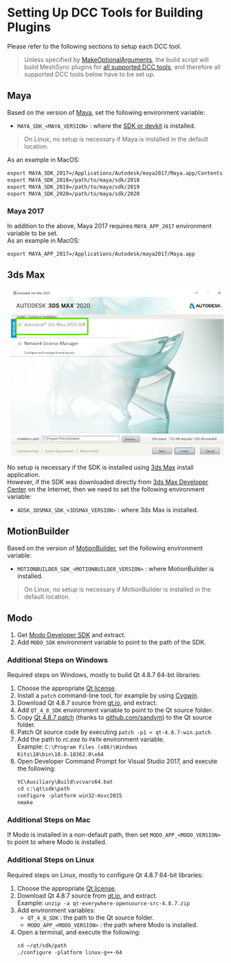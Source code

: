 # Setting Up DCC Tools for Building Plugins

Please refer to the following sections to setup each DCC tool.

> Unless specified by [MakeOptionalArguments](MakeOptionalArguments.md), 
the build script will build MeshSync plugins for [all supported DCC tools](../../README.md), 
and therefore all supported DCC tools below have to be set up.

## Maya

Based on the version of [Maya](https://www.autodesk.com/products/maya/overview), set the following environment variable:
* `MAYA_SDK_<MAYA_VERSION>` : 
  where the [SDK or devkit](https://www.autodesk.com/developer-network/platform-technologies/maya) is installed.

> On Linux, no setup is necessary if Maya is installed in the default location.

As an example in MacOS:
``` 
export MAYA_SDK_2017=/Applications/Autodesk/maya2017/Maya.app/Contents
export MAYA_SDK_2018=/path/to/maya/sdk/2018
export MAYA_SDK_2019=/path/to/maya/sdk/2019
export MAYA_SDK_2020=/path/to/maya/sdk/2020
``` 
### Maya 2017 

In addition to the above, Maya 2017 requires `MAYA_APP_2017` environment variable to be set.  
As an example in MacOS:
``` 
export MAYA_APP_2017=/Applications/Autodesk/maya2017/Maya.app
``` 


## 3ds Max 

![Install3dsMaxSDK](../Images/Install3dsMaxSDK.png)

No setup is necessary if the SDK is installed using [3ds Max](https://www.autodesk.com/products/3ds-max/overview)
install application.  
However, if the SDK was downloaded directly from [3ds Max Developer Center](https://www.autodesk.com/developer-network/platform-technologies/3ds-max) 
on the Internet, then we need to set the following environment variable:
* `ADSK_3DSMAX_SDK_<3DSMAX_VERSION>` : where 3ds Max is installed.

## MotionBuilder

Based on the version of [MotionBuilder](https://www.autodesk.com/products/motionbuilder/overview), set the following environment variable:
* `MOTIONBUILDER_SDK_<MOTIONBUILDER_VERSION>` : where MotionBuilder is installed.

> On Linux, no setup is necessary if MotionBuilder is installed in the default location.

## Modo

1. Get [Modo Developer SDK](https://www.foundry.com/products/modo/download) and extract.
1. Add `MODO_SDK` environment variable to point to the path of the SDK.


### Additional Steps on Windows

Required steps on Windows, mostly to build Qt 4.8.7 64-bit libraries:
1. Choose the appropriate [Qt license](https://www.qt.io/licensing).
1. Install a `patch` command-line tool, for example by using [Cygwin](https://www.cygwin.com/).
1. Download Qt 4.8.7 source from [qt.io](https://download.qt.io/archive/qt/4.8/4.8.7/), and extract.
1. Add `QT_4_8_SDK` environment variable to point to the Qt source folder.
1. Copy [Qt 4.8.7 patch](../../External/Patches/qt-4.8.7-win.patch) 
   (thanks to [github.com/sandym](https://github.com/sandym/qt-patches/tree/master/windows/qt-4.8.7
   )) 
   to the Qt source folder.      
1. Patch Qt source code by executing `patch -p1 < qt-4.8.7-win.patch`  
1. Add the path to *rc.exe* to `PATH` environment variable.  
   Example: `C:\Program Files (x86)\Windows Kits\10\bin\10.0.18362.0\x64`
1. Open Developer Command Prompt for Visual Studio 2017, and execute the following:
   ```
   VC\Auxiliary\Build\vcvars64.bat
   cd c:\qt\sdk\path
   configure -platform win32-msvc2015
   nmake
   ```

### Additional Steps on Mac

If Modo is installed in a non-default path, 
then set `MODO_APP_<MODO_VERSION>` to point to where Modo is installed.

### Additional Steps on Linux

Required steps on Linux, mostly to configure Qt 4.8.7 64-bit libraries:
1. Choose the appropriate [Qt license](https://www.qt.io/licensing).
1. Download Qt 4.8.7 source from [qt.io](https://download.qt.io/archive/qt/4.8/4.8.7/), and extract.  
   Example: `unzip -a qt-everywhere-opensource-src-4.8.7.zip` 
1. Add environment variables:
   - `QT_4_8_SDK` : the path to the Qt source folder.
   - `MODO_APP_<MODO_VERSION>` : the path where Modo is installed.
1. Open a terminal, and execute the following:
   ```
   cd ~/qt/sdk/path
   ./configure -platform linux-g++-64
   ```




